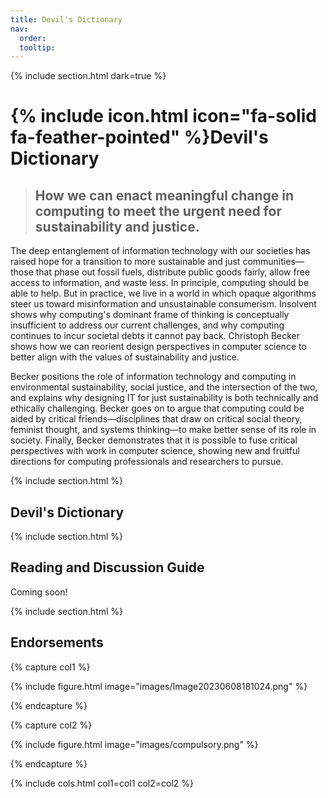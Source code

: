 ```yaml
---
title: Devil's Dictionary
nav:
  order: 
  tooltip: 
---
```

{% include section.html dark=true %}
# {% include icon.html icon="fa-solid fa-feather-pointed" %}Devil's Dictionary


> ## How we can enact meaningful change in computing to meet the urgent need for sustainability and justice.

The deep entanglement of information technology with our societies has raised hope for a transition to more sustainable and just communities—those that phase out fossil fuels, distribute public goods fairly, allow free access to information, and waste less. In principle, computing should be able to help. But in practice, we live in a world in which opaque algorithms steer us toward misinformation and unsustainable consumerism. Insolvent shows why computing's dominant frame of thinking is conceptually insufficient to address our current challenges, and why computing continues to incur societal debts it cannot pay back. Christoph Becker shows how we can reorient design perspectives in computer science to better align with the values of sustainability and justice. 

Becker positions the role of information technology and computing in environmental sustainability, social justice, and the intersection of the two, and explains why designing IT for just sustainability is both technically and ethically challenging. Becker goes on to argue that computing could be aided by critical friends—disciplines that draw on critical social theory, feminist thought, and systems thinking—to make better sense of its role in society. Finally, Becker demonstrates that it is possible to fuse critical perspectives with work in computer science, showing new and fruitful directions for computing professionals and researchers to pursue.

{% include section.html %}
## Devil's Dictionary

{% include section.html %}
## Reading and Discussion Guide

Coming soon!

{% include section.html %}
## Endorsements

{% capture col1 %}

{%
  include figure.html
  image="images/Image20230608181024.png"
%}

{% endcapture %}

{% capture col2 %}

{%
  include figure.html
  image="images/compulsory.png"
%}

{% endcapture %}

{% include cols.html col1=col1 col2=col2 %}

